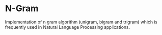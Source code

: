 # N-Gram  
Implementation of n gram algorithm (unigram, bigram and trigram) which is frequently used in Natural Language Processing applications.
